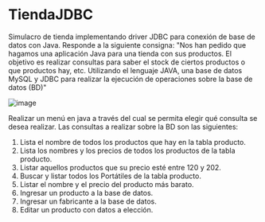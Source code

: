 # TiendaJDBC
 Simulacro de tienda implementando driver JDBC para conexión de base de datos con Java. Responde a la siguiente consigna:
  "Nos han pedido que hagamos una aplicación Java para una tienda con sus 
  productos. El objetivo es realizar consultas para saber el stock de ciertos productos 
  o que productos hay, etc. Utilizando el lenguaje JAVA, una base de datos MySQL y
  JDBC para realizar la ejecución de operaciones sobre la base de datos (BD)"
  
  ![image](https://user-images.githubusercontent.com/21107178/148407035-da59b5b8-0212-4789-8cdd-9ec0738bc79b.png)
  
  Realizar un menú en java a través del cual se permita elegir qué consulta se desea
  realizar. Las consultas a realizar sobre la BD son las siguientes:
   1. Lista el nombre de todos los productos que hay en la tabla producto.
   2. Lista los nombres y los precios de todos los productos de la tabla producto. 
   3. Listar aquellos productos que su precio esté entre 120 y 202.
   4. Buscar y listar todos los Portátiles de la tabla producto. 
   5. Listar el nombre y el precio del producto más barato.
   6. Ingresar un producto a la base de datos.
   7. Ingresar un fabricante a la base de datos.
   8. Editar un producto con datos a elección.
